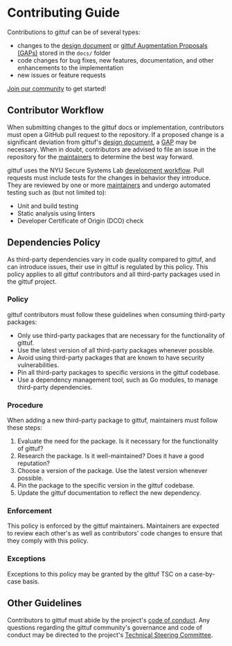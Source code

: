 # Contributing Guide

Contributions to gittuf can be of several types:
* changes to the [design document](/docs/design-document.md) or
  [gittuf Augmentation Proposals (GAPs)](/docs/gaps/README.md) stored in the
  `docs/` folder
* code changes for bug fixes, new features, documentation, and other
  enhancements to the implementation
* new issues or feature requests

[Join our community](https://github.com/gittuf/community/?tab=readme-ov-file#join-us)
to get started!

## Contributor Workflow

When submitting changes to the gittuf docs or implementation, contributors must
open a GitHub pull request to the repository. If a proposed change is a
significant deviation from gittuf's [design document](/docs/design-document.md),
a [GAP](/docs/gaps/README.md) may be necessary. When in doubt, contributors are
advised to file an issue in the repository for the
[maintainers](MAINTAINERS.txt) to determine the best way forward.

gittuf uses the NYU Secure Systems Lab [development
workflow](https://github.com/secure-systems-lab/lab-guidelines/blob/master/dev-workflow.md).
Pull requests must include tests for the changes in behavior they introduce.
They are reviewed by one or more [maintainers](MAINTAINERS.txt) and undergo
automated testing such as (but not limited to):
* Unit and build testing
* Static analysis using linters
* Developer Certificate of Origin (DCO) check

## Dependencies Policy

As third-party dependencies vary in code quality compared to gittuf, and can
introduce issues, their use in gittuf is regulated by this policy. This policy
applies to all gittuf contributors and all third-party packages used in the
gittuf project.

### Policy

gittuf contributors must follow these guidelines when consuming third-party
packages:

- Only use third-party packages that are necessary for the functionality of
  gittuf.
- Use the latest version of all third-party packages whenever possible.
- Avoid using third-party packages that are known to have security
  vulnerabilities.
- Pin all third-party packages to specific versions in the gittuf codebase.
- Use a dependency management tool, such as Go modules, to manage third-party
  dependencies.

### Procedure

When adding a new third-party package to gittuf, maintainers must follow these
steps:

1. Evaluate the need for the package. Is it necessary for the functionality of
   gittuf?
2. Research the package. Is it well-maintained? Does it have a good reputation?
3. Choose a version of the package. Use the latest version whenever possible.
4. Pin the package to the specific version in the gittuf codebase.
5. Update the gittuf documentation to reflect the new dependency.

### Enforcement

This policy is enforced by the gittuf maintainers. Maintainers are expected to
review each other's as well as contributors' code changes to ensure that they 
comply with this policy.

### Exceptions

Exceptions to this policy may be granted by the gittuf TSC on a case-by-case
basis.

## Other Guidelines

Contributors to gittuf must abide by the project's
[code of conduct](https://github.com/gittuf/community/blob/main/CODE-OF-CONDUCT.md).
Any questions regarding the gittuf community's governance and code of conduct
may be directed to the project's
[Technical Steering Committee](https://github.com/gittuf/community/blob/main/TECHNICAL-STEERING-COMMITTEE.md).
